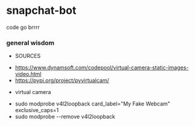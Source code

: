 # snapchat-bot
code go brrrr



### general wisdom

* SOURCES

- https://www.dynamsoft.com/codepool/virtual-camera-static-images-video.html
- https://pypi.org/project/pyvirtualcam/ 


* virtual camera

- sudo modprobe v4l2loopback card_label="My Fake Webcam" exclusive_caps=1
- sudo modprobe --remove v4l2loopback
